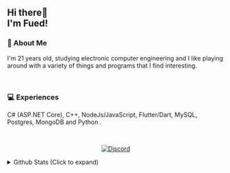 <h2>
  <span>Hi there👋</span> <br>
  <span>I'm Fued!</span>
</h2>

<section>
  <h3>🌟 About Me</h3>
  <p>
    I'm 21 years old, studying electronic computer engineering and I like playing around with a variety of things and programs that I find interesting.
  </p>
</section>

<br>

<section>
  <h3>💻 Experiences</h3>
  <p>
    C# (ASP.NET Core), C++,  NodeJs/JavaScript, Flutter/Dart, MySQL, Postgres, MongoDB and Python .
    <br>
  </p>
</section>

<br>

<p align="center">
  <a href="https://discord.com/users/581633841584668694" target="_blank"><img alt="Discord" src="https://img.shields.io/static/v1?label=@&message=Moriarty&style=for-the-badge&logo=appveyor&color=7289DA&logo=Discord" /></a> <br>
<p/>

<details>
  <summary>Github Stats (Click to expand)</summary>
  <br>
  
  <div align="center">
    <img align="top" alt="Fued's GitHub Stats" src="https://github-readme-stats.vercel.app/api?username=fuedgabriel&count_private=true&show_icons=true&theme=material-palenight" /><br><br>
    <img align="top" alt="Top Languages" src="https://github-readme-stats.vercel.app/api/top-langs/?username=fuedgabriel&langs_count=8&theme=material-palenight" /><br><br>
    <span>Current: </br></span>
    <img align="top" alt="" src="https://komarev.com/ghpvc/?username=fuedgabriel&color=brightgreen&style=flat-square" />
    </br>
  </div>
</details>
